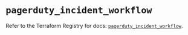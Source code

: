 # `pagerduty_incident_workflow`

Refer to the Terraform Registry for docs: [`pagerduty_incident_workflow`](https://registry.terraform.io/providers/pagerduty/pagerduty/3.29.0/docs/resources/incident_workflow).
